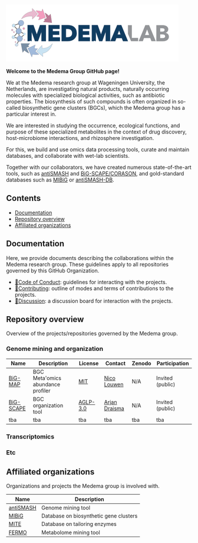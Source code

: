 <img src="./medema_group_logo.svg" style="max-width: 50vw;"/>


**Welcome to the Medema Group GitHub page!**

We at the Medema research group at Wageningen University, the Netherlands, are investigating natural products, naturally occurring molecules with specialized biological activities, such as antibiotic properties.
The biosynthesis of such compounds is often organized in so-called biosynthetic gene clusters (BGCs), which the Medema group has a particular interest in.

We are interested in studying the occurrence, ecological functions, and purpose of these specialized metabolites in the context of drug discovery, host-microbiome interactions, and rhizosphere investigation.

For this, we build and use omics data processing tools, curate and maintain databases, and collaborate with wet-lab scientists.

Together with our collaborators, we have created numerous state-of-the-art tools, such as [antiSMASH](https://antismash.secondarymetabolites.org) and [BiG-SCAPE/CORASON](https://github.com/medema-group/BiG-SCAPE), and gold-standard databases such as [MIBiG](https://mibig.secondarymetabolites.org/) or [antiSMASH-DB](https://antismash-db.secondarymetabolites.org/).

Contents
-----------------
- [Documentation](#documentation)
- [Repository overview](#repository-overview)
- [Affiliated organizations](#affiliated-organizations)

## Documentation

Here, we provide documents describing the collaborations within the Medema research group.
These guidelines apply to all repositories governed by this GitHub Organization.

- [📜Code of Conduct](../CODE_OF_CONDUCT.md): guidelines for interacting with the projects.
- [🤝Contributing](../CONTRIBUTING.md): outline of modes and terms of contributions to the projects.
- [👥Discussion](TBA): a discussion board for interaction with the projects.

## Repository overview

Overview of the projects/repositories governed by the Medema group.

### Genome mining and organization

| Name                                                   | Description                       | License                                            | Contact                                         | Zenodo | Participation |
|--------------------------------------------------------|-----------------------------------|----------------------------------------------------|-------------------------------------------------|--------|------------|
| [BiG-MAP](https://github.com/medema-group/https://github.com/medema-group/BiG-MAP)   | BGC Meta'omics abundance profiler | [MIT](https://opensource.org/license/mit)      | [Nico Louwen](https://github.com/nlouwen)   | N/A | Invited (public) |
| [BiG-SCAPE](https://github.com/medema-group/BiG-SCAPE) | BGC organization tool             | [AGLP-3.0](https://opensource.org/license/agpl-v3) | [Arjan Draisma](https://github.com/adraismawur) | N/A | Invited (public) |
| tba | tba | tba | tba | tba | tba |

### Transcriptomics

### Etc

## Affiliated organizations

Organizations and projects the Medema group is involved with.

| Name                                      | Description                            |
|-------------------------------------------|----------------------------------------|
| [antiSMASH](https://github.com/antismash) | Genome mining tool                     |
| [MIBiG](https://github.com/mibig-secmet)  | Database on biosynthetic gene clusters |
| [MITE](https://github.com/mite-standard)  | Database on tailoring enzymes          |
| [FERMO](https://github.com/fermo-metabolomics)| Metabolome mining tool             |


